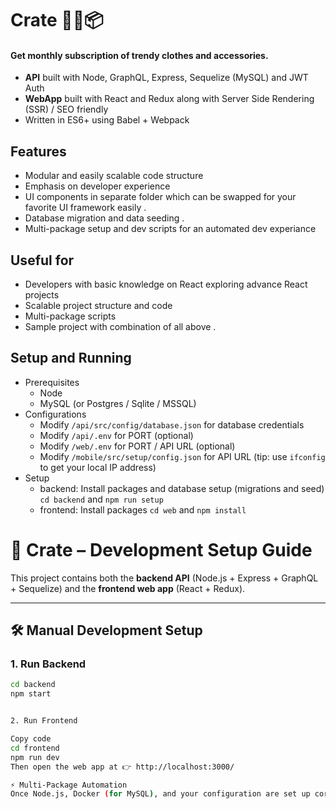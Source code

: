> 
# Crate 👕👖📦

#### Get monthly subscription of trendy clothes and accessories.
- **API** built with Node, GraphQL, Express, Sequelize (MySQL) and JWT Auth
- **WebApp** built with React and Redux along with Server Side Rendering (SSR) / SEO friendly
- Written in ES6+ using Babel + Webpack



## Features
- Modular and easily scalable code structure
- Emphasis on developer experience
- UI components in separate folder which can be swapped for your favorite UI framework easily .
- Database migration and data seeding .
- Multi-package setup and dev scripts for an automated dev experiance


## Useful for
- Developers with basic knowledge on React exploring advance React projects
- Scalable project structure and code
- Multi-package scripts
- Sample project with combination of all above .

## Setup and Running
- Prerequisites
  - Node
  - MySQL (or Postgres / Sqlite / MSSQL)
- Configurations
  - Modify `/api/src/config/database.json` for database credentials
  - Modify `/api/.env` for PORT (optional)
  - Modify `/web/.env` for PORT / API URL (optional)
  - Modify `/mobile/src/setup/config.json` for API URL (tip: use `ifconfig` to get your local IP address)
- Setup
  - backend: Install packages and database setup (migrations and seed) `cd backend` and `npm run setup`
  - frontend: Install packages `cd web` and `npm install`
 

 # 🚀 Crate – Development Setup Guide

This project contains both the **backend API** (Node.js + Express + GraphQL + Sequelize) and the **frontend web app** (React + Redux).

---

## 🛠️ Manual Development Setup

### 1. Run Backend
```bash
cd backend
npm start


2. Run Frontend

Copy code
cd frontend
npm run dev
Then open the web app at 👉 http://localhost:3000/

⚡ Multi-Package Automation
Once Node.js, Docker (for MySQL), and your configuration are set up correctly, you can manage both packages easily.
